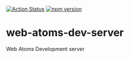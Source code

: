[![Action Status](https://github.com/neurospeech/web-atoms-dev-server/workflows/Build/badge.svg)](https://github.com/neurospeech/web-atoms-dev-server/actions) [![npm version](https://badge.fury.io/js/web-atoms-dev-server.svg)](https://badge.fury.io/js/web-atoms-dev-server)
# web-atoms-dev-server
Web Atoms Development server
